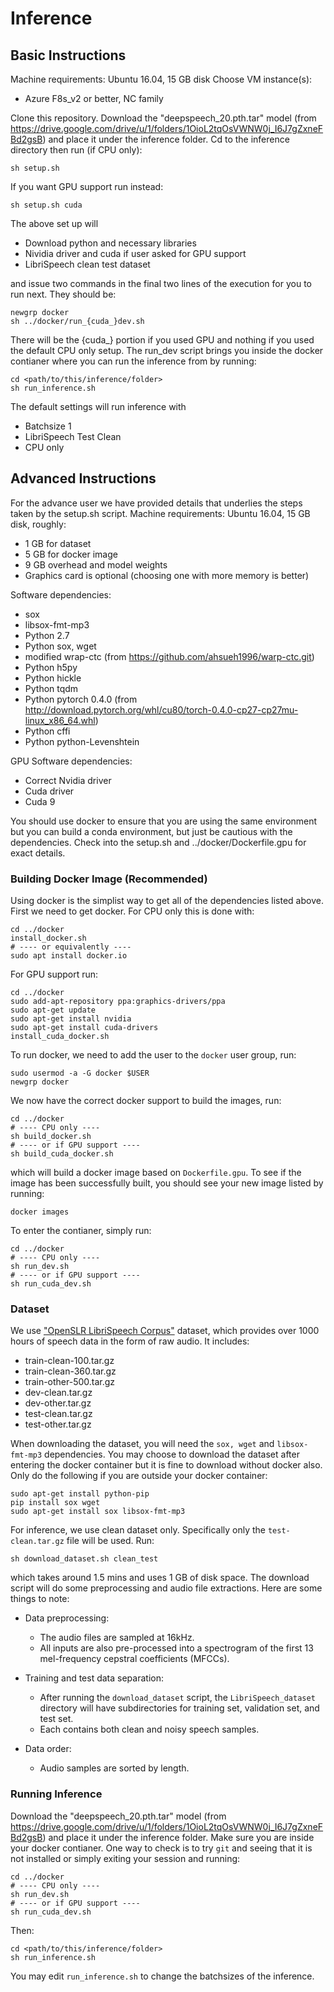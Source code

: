 # Inference

## Basic Instructions

Machine requirements: Ubuntu 16.04, 15 GB disk
Choose VM instance(s):
 
- Azure F8s_v2 or better,  NC family

Clone this repository. Download the "deepspeech_20.pth.tar" model (from https://drive.google.com/drive/u/1/folders/1OioL2tqOsVWNW0j_I6J7gZxneFBd2gsB) and place it under the inference folder.
Cd to the inference directory then run (if CPU only):

	sh setup.sh

If you want GPU support run instead:

	sh setup.sh cuda

The above set up will

- Download python and necessary libraries
- Nividia driver and cuda if user asked for GPU support
- LibriSpeech clean test dataset 

and issue two commands in the final two lines of the execution for you to run next. They should be:
	
	newgrp docker
	sh ../docker/run_{cuda_}dev.sh

There will be the {cuda_} portion if you used GPU and nothing if you used the default CPU only setup. 
The run_dev script brings you inside the docker contianer where you can run the inference from by running:

	cd <path/to/this/inference/folder>
	sh run_inference.sh
	
The default settings will run inference with

- Batchsize 1
- LibriSpeech Test Clean
- CPU only

## Advanced Instructions

For the advance user we have provided details that underlies the steps taken by the setup.sh script.
Machine requirements: Ubuntu 16.04, 15 GB disk, roughly:

- 1 GB for dataset
- 5 GB for docker image
- 9 GB overhead and model weights
- Graphics card is optional (choosing one with more memory is better)

Software dependencies:

- sox
- libsox-fmt-mp3
- Python 2.7
- Python sox, wget
- modified wrap-ctc (from https://github.com/ahsueh1996/warp-ctc.git)
- Python h5py
- Python hickle
- Python tqdm
- Python pytorch 0.4.0 (from http://download.pytorch.org/whl/cu80/torch-0.4.0-cp27-cp27mu-linux_x86_64.whl)
- Python cffi
- Python python-Levenshtein

GPU Software dependencies:

- Correct Nvidia driver
- Cuda driver
- Cuda 9 

You should use docker to ensure that you are using the same environment but you can build a conda environment, but just be cautious with the dependencies. Check into the setup.sh and ../docker/Dockerfile.gpu for exact details.

### Building Docker Image (Recommended)

Using docker is the simplist way to get all of the dependencies listed above. First we need to get docker.
For CPU only this is done with:

	cd ../docker
	install_docker.sh
	# ---- or equivalently ----
	sudo apt install docker.io

For GPU support run:

	cd ../docker
	sudo add-apt-repository ppa:graphics-drivers/ppa
	sudo apt-get update
	sudo apt-get install nvidia
	sudo apt-get install cuda-drivers
	install_cuda_docker.sh

To run docker, we need to add the user to the `docker` user group, run:

	sudo usermod -a -G docker $USER
	newgrp docker
	
We now have the correct docker support to build the images, run:

	cd ../docker
	# ---- CPU only ----
	sh build_docker.sh
	# ---- or if GPU support ----
	sh build_cuda_docker.sh

which will build a docker image based on `Dockerfile.gpu`. To see if the image has been successfully built, you should see your new image listed by running:

	docker images

To enter the contianer, simply run:

	cd ../docker
	# ---- CPU only ----
	sh run_dev.sh
	# ---- or if GPU support ----
	sh run_cuda_dev.sh

### Dataset

We use ["OpenSLR LibriSpeech Corpus"](http://www.openslr.org/12/) dataset, which provides over 1000 hours of speech data in the form of raw audio. It includes:
	
- train-clean-100.tar.gz
- train-clean-360.tar.gz
- train-other-500.tar.gz
- dev-clean.tar.gz
- dev-other.tar.gz
- test-clean.tar.gz
- test-other.tar.gz

When downloading the dataset, you will need the `sox, wget` and `libsox-fmt-mp3` dependencies.
You may choose to download the dataset after entering the docker container but it is fine to download without docker also.
Only do the following if you are outside your docker container:

	sudo apt-get install python-pip
	pip install sox wget
	sudo apt-get install sox libsox-fmt-mp3
	
For inference, we use clean dataset only. Specifically only the `test-clean.tar.gz` file will be used. Run:

	sh download_dataset.sh clean_test

which takes around 1.5 mins and uses 1 GB of disk space.
The download script will do some preprocessing and audio file extractions. Here are some things to note:
	
  - Data preprocessing:
    - The audio files are sampled at 16kHz.
    - All inputs are also pre-processed into a spectrogram of the first 13 mel-frequency cepstral coefficients (MFCCs).
	
  - Training and test data separation:
    - After running the `download_dataset` script, the `LibriSpeech_dataset` directory will have subdirectories for training set, validation set, and test set.
    - Each contains both clean and noisy speech samples.

  - Data order:
    - Audio samples are sorted by length.

### Running Inference

Download the "deepspeech_20.pth.tar" model (from https://drive.google.com/drive/u/1/folders/1OioL2tqOsVWNW0j_I6J7gZxneFBd2gsB) and place it under the inference folder.
Make sure you are inside your docker contianer. One way to check is to try `git` and seeing that it is not installed or simply exiting your session and running:

	cd ../docker
	# ---- CPU only ----
	sh run_dev.sh
	# ---- or if GPU support ----
	sh run_cuda_dev.sh
	
Then:

	cd <path/to/this/inference/folder>
	sh run_inference.sh

You may edit `run_inference.sh` to change the batchsizes of the inference.
